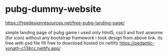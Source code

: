 # pubg-dummy-website

https://freedesignresources.net/free-pubg-landing-page/

simple landing page of pubg game 
i used only html5, css3 and font aswome (for icon) without  any bootstrap framework
i took design from above link. its free with psd file fill free to download
hosted on netlify
https://pedantic-yonath-c138cc.netlify.app/
